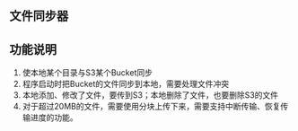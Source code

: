 ## 文件同步器

## 功能说明

1. 使本地某个目录与S3某个Bucket同步
2. 程序启动时把Bucket的文件同步到本地，需要处理文件冲突
3. 本地添加、修改了文件，要传到S3；本地删除了文件，也要删除S3的文件
4. 对于超过20MB的文件，需要使用分块上传下来，需要支持中断传输、恢复传输进度的功能。

